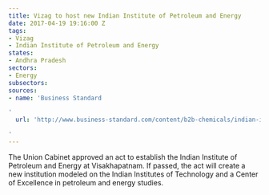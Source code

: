 ```yaml
---
title: Vizag to host new Indian Institute of Petroleum and Energy
date: 2017-04-19 19:16:00 Z
tags:
- Vizag
- Indian Institute of Petroleum and Energy
states:
- Andhra Pradesh
sectors:
- Energy
subsectors:
sources:
- name: 'Business Standard

'
  url: 'http://www.business-standard.com/content/b2b-chemicals/indian-institute-of-petroleum-and-energy-at-vizag-receives-cabinet-nod-117041300320_1.html

'
---
```


The Union Cabinet approved an act to establish the Indian Institute of Petroleum and Energy at Visakhapatnam. If passed, the act will create a new institution modeled on the Indian Institutes of Technology and a Center of Excellence in petroleum and energy studies. 
